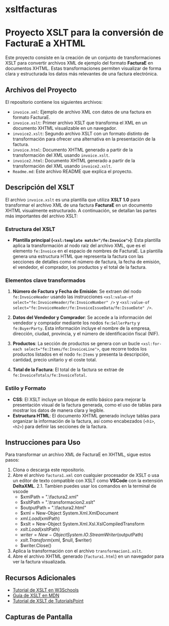# xsltfacturas

# Proyecto XSLT para la conversión de FacturaE a XHTML

Este proyecto consiste en la creación de un conjunto de transformaciones XSLT para convertir archivos XML de ejemplo del formato **FacturaE** en documentos XHTML. Estas transformaciones permiten visualizar de forma clara y estructurada los datos más relevantes de una factura electrónica.

## Archivos del Proyecto

El repositorio contiene los siguientes archivos:

- `invoice.xml`: Ejemplo de archivo XML con datos de una factura en formato FacturaE.
- `invoice.xslt`: Primer archivo XSLT que transforma el XML en un documento XHTML visualizable en un navegador.
- `invoice2.xslt`: Segundo archivo XSLT con un formato distinto de transformación para ofrecer una alternativa en la presentación de la factura.
- `invoice.html`: Documento XHTML generado a partir de la transformación del XML usando `invoice.xslt`.
- `invoice2.html`: Documento XHTML generado a partir de la transformación del XML usando `invoice2.xslt`.
- `Readme.md`: Este archivo README que explica el proyecto.

## Descripción del XSLT

El archivo `invoice.xslt` es una plantilla que utiliza **XSLT 1.0** para transformar el archivo XML de una factura **FacturaE** en un documento XHTML visualmente estructurado. A continuación, se detallan las partes más importantes del archivo XSLT:

### Estructura del XSLT

- **Plantilla principal (`<xsl:template match="/fe:Invoice">`)**: Esta plantilla aplica la transformación al nodo raíz del archivo XML, que es el elemento `fe:Invoice` en el espacio de nombres de FacturaE. La plantilla genera una estructura HTML que representa la factura con las secciones de detalles como el número de factura, la fecha de emisión, el vendedor, el comprador, los productos y el total de la factura.

### Elementos clave transformados

1. **Número de Factura y Fecha de Emisión**: Se extraen del nodo `fe:InvoiceHeader` usando las instrucciones `<xsl:value-of select="fe:InvoiceHeader/fe:InvoiceNumber" />` y `<xsl:value-of select="fe:InvoiceHeader/fe:InvoiceIssueData/fe:IssueDate" />`.

2. **Datos del Vendedor y Comprador**: Se accede a la información del vendedor y comprador mediante los nodos `fe:SellerParty` y `fe:BuyerParty`. Esta información incluye el nombre de la empresa, dirección, ciudad, provincia, y el número de identificación fiscal (NIF).

3. **Productos**: La sección de productos se genera con un bucle `<xsl:for-each select="fe:Items/fe:InvoiceLine">`, que recorre todos los productos listados en el nodo `fe:Items` y presenta la descripción, cantidad, precio unitario y el coste total.

4. **Total de la Factura**: El total de la factura se extrae de `fe:InvoiceTotals/fe:InvoiceTotal`.

### Estilo y Formato

- **CSS**: El XSLT incluye un bloque de estilo básico para mejorar la presentación visual de la factura generada, como el uso de tablas para mostrar los datos de manera clara y legible.
- **Estructura HTML**: El documento XHTML generado incluye tablas para organizar la información de la factura, así como encabezados (`<h1>`, `<h2>`) para definir las secciones de la factura.

## Instrucciones para Uso

Para transformar un archivo XML de FacturaE en XHTML, sigue estos pasos:

1. Clona o descarga este repositorio.
2. Abre el archivo `factura1.xml` con cualquier procesador de XSLT o usa un editor de texto compatible con XSLT como **VSCode** con la extensión **DeltaXML**.
  2.1. Tambien puedes usar los comandos en la terminal de vscode
      -  $xmlPath = ".\factura2.xml"
      -  $xsltPath = ".\transformacion2.xslt"
     -   $outputPath = ".\factura2.html"
      -  $xml = New-Object System.Xml.XmlDocument
    -    $xml.Load($xmlPath)
    -    $xslt = New-Object System.Xml.Xsl.XslCompiledTransform
    -    $xslt.Load($xsltPath)
     -   $writer = New-Object System.IO.StreamWriter($outputPath)
      -  $xslt.Transform($xml, $null, $writer)
     -   $writer.Close()
4. Aplica la transformación con el archivo `transformacion1.xslt`.
5. Abre el archivo XHTML generado (`factura1.html`) en un navegador para ver la factura visualizada.

## Recursos Adicionales

- [Tutorial de XSLT en W3Schools](https://www.w3schools.com/xml/xsl_elementref.asp)
- [Guía de XSLT en MDN](https://developer.mozilla.org/en-US/docs/Web/XML/XSLT/Guides)
- [Tutorial de XSLT de TutorialsPoint](https://www.tutorialspoint.com/xslt/index.htm)

## Capturas de Pantalla



